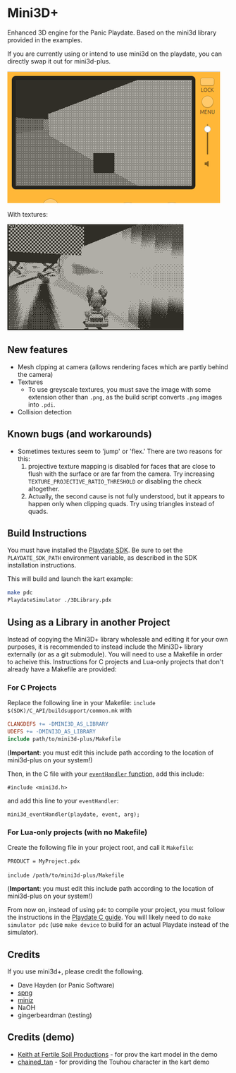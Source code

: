# Mini3D+

Enhanced 3D engine for the Panic Playdate. Based on the mini3d library provided in the examples.

If you are currently using or intend to use mini3d on the playdate, you can directly swap it out for mini3d-plus.

![Kart Example](./etc/kart.gif)

With textures:

![Textured Kart Example](./etc/kart-textures.gif)

## New features

- Mesh clpping at camera (allows rendering faces which are partly behind the camera)
- Textures
  - To use greyscale textures, you must save the image with some extension other than `.png`, as the build script converts `.png` images into `.pdi`.
- Collision detection

## Known bugs (and workarounds)

- Sometimes textures seem to 'jump' or 'flex.' There are two reasons for this:
  1. projective texture mapping is disabled for faces that are close to flush with the surface or are far from the camera. Try increasing `TEXTURE_PROJECTIVE_RATIO_THRESHOLD` or disabling the check altogether.
  2. Actually, the second cause is not fully understood, but it appears to happen only when clipping quads. Try using triangles instead of quads. 

## Build Instructions

You must have installed the [Playdate SDK](https://play.date/dev/). Be sure to set the `PLAYDATE_SDK_PATH` environment variable, as described in the SDK installation instructions.

This will build and launch the kart example:

```sh
make pdc
PlaydateSimulator ./3DLibrary.pdx
```

## Using as a Library in another Project

Instead of copying the Mini3D+ library wholesale and editing it for your own purposes, it is recommended to instead include the Mini3D+ library
externally (or as a git submodule). You will need to use a Makefile in order to acheive this. Instructions for C projects and Lua-only projects that don't already have a Makefile are provided:

### For C Projects

Replace the following line in your Makefile: `include $(SDK)/C_API/buildsupport/common.mk` with

```Makefile
CLANGDEFS += -DMINI3D_AS_LIBRARY
UDEFS += -DMINI3D_AS_LIBRARY
include path/to/mini3d-plus/Makefile
```

(**Important**: you must edit this include path according to the location of mini3d-plus on your system!)

Then, in the C file with your [`eventHandler` function](https://sdk.play.date/1.9.3/Inside%20Playdate%20with%20C.html#_game_initialization), add this include:

```
#include <mini3d.h>
```

and add this line to your `eventHandler`:

```
mini3d_eventHandler(playdate, event, arg);
```

### For Lua-only projects (with no Makefile)

Create the following file in your project root, and call it `Makefile`:

```
PRODUCT = MyProject.pdx

include /path/to/mini3d-plus/Makefile
```
(**Important**: you must edit this include path according to the location of mini3d-plus on your system!)

From now on, instead of using `pdc` to compile your project, you must follow the instructions in the [Playdate C guide](https://sdk.play.date/1.9.3/Inside%20Playdate%20with%20C.html). You will likely need to do `make simulator pdc` (use `make device` to build for an actual Playdate instead of the simulator).

## Credits

If you use mini3d+, please credit the following.

- Dave Hayden (or Panic Software)
- [spng](https://libspng.org/)
- [miniz](https://github.com/richgel999/miniz)
- NaOH
- gingerbeardman (testing)

## Credits (demo)

- [Keith at Fertile Soil Productions](https://opengameart.org/content/racing-kart) - for prov the kart model in the demo
- [chained_tan](https://twitter.com/chained_tan) - for providing the Touhou character in the kart demo